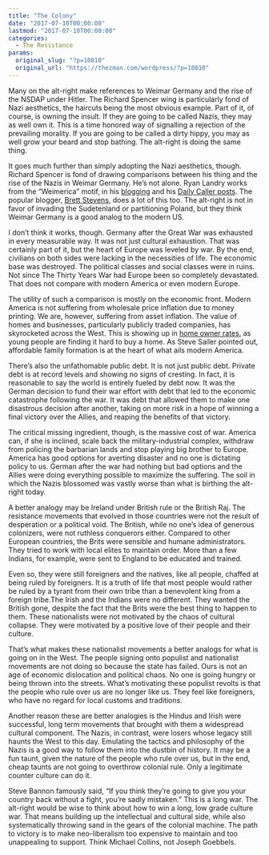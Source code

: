 ```yaml
---
title: "The Colony"
date: "2017-07-10T00:00:00"
lastmod: "2017-07-10T00:00:00"
categories:
  - The Resistance
params:
  original_slug: "?p=10810"
  original_url: "https://thezman.com/wordpress/?p=10810"
---
```


Many on the alt-right make references to Weimar Germany and the rise of
the NSDAP under Hitler. The Richard Spencer wing is particularly fond of
Nazi aesthetics, the haircuts being the most obvious example. Part of
it, of course, is owning the insult. If they are going to be called
Nazis, they may as well own it. This is a time honored way of signalling
a rejection of the prevailing morality. If you are going to be called a
dirty hippy, you may as well grow your beard and stop bathing. The
alt-right is doing the same thing.

It goes much further than simply adopting the Nazi aesthetics, though.
Richard Spencer is fond of drawing comparisons between his thing and the
rise of the Nazis in Weimar Germany. He’s not alone. Ryan Landry works
from the “Weimerica” motif, in his
[blogging](http://www.socialmatter.net/author/ryanlandry/) and his
[Daily Caller
posts](http://dailycaller.com/2017/05/05/welcome-to-weimerica/). The
popular blogger, [Brett Stevens](http://www.amerika.org/), does a lot of
this too. The alt-right is not in favor of invading the Sudetenland or
partitioning Poland, but they think Weimar Germany is a good analog to
the modern US.

I don’t think it works, though. Germany after the Great War was
exhausted in every measurable way. It was not just cultural exhaustion.
That was certainly part of it, but the heart of Europe was leveled by
war. By the end, civilians on both sides were lacking in the necessities
of life. The economic base was destroyed. The political classes and
social classes were in ruins. Not since The Thirty Years War had Europe
been so completely devastated. That does not compare with modern America
or even modern Europe.

The utility of such a comparison is mostly on the economic front. Modern
America is not suffering from wholesale price inflation due to money
printing. We are, however, suffering from asset inflation. The value of
homes and businesses, particularly publicly traded companies, has
skyrocketed across the West. This is showing up in <a
href="https://www.unz.com/isteve/english-homeownership-rate-in-freefall/"
rel="noopener" target="_blank">home owner rates</a>, as young people are
finding it hard to buy a home. As Steve Sailer pointed out, affordable
family formation is at the heart of what ails modern America.

There’s also the unfathomable public debt. It is not just public debt.
Private debt is at record levels and showing no signs of cresting. In
fact, it is reasonable to say the world is entirely fueled by debt now.
It was the German decision to fund their war effort with debt that led
to the economic catastrophe following the war. It was debt that allowed
them to make one disastrous decision after another, taking on more risk
in a hope of winning a final victory over the Allies, and reaping the
benefits of that victory.

The critical missing ingredient, though, is the massive cost of war.
America can, if she is inclined, scale back the military-industrial
complex, withdraw from policing the barbarian lands and stop playing big
brother to Europe. America has good options for averting disaster and no
one is dictating policy to us. German after the war had nothing but bad
options and the Allies were doing everything possible to maximize the
suffering. The soil in which the Nazis blossomed was vastly worse than
what is birthing the alt-right today.

A better analogy may be Ireland under British rule or the British Raj.
The resistance movements that evolved in those countries were not the
result of desperation or a political void. The British, while no one’s
idea of generous colonizers, were not ruthless conquerors either.
Compared to other European countries, the Brits were sensible and humane
administrators. They tried to work with local elites to maintain order.
More than a few Indians, for example, were sent to England to be
educated and trained.

Even so, they were still foreigners and the natives, like all people,
chaffed at being ruled by foreigners. It is a truth of life that most
people would rather be ruled by a tyrant from their own tribe than a
benevolent king from a foreign tribe.The Irish and the Indians were no
different. They wanted the British gone, despite the fact that the Brits
were the best thing to happen to them. These nationalists were not
motivated by the chaos of cultural collapse. They were motivated by a
positive love of their people and their culture.

That’s what makes these nationalist movements a better analogs for what
is going on in the West. The people signing onto populist and
nationalist movements are not doing so because the state has failed.
Ours is not an age of economic dislocation and political chaos. No one
is going hungry or being thrown into the streets. What’s motivating
these populist revolts is that the people who rule over us are no longer
like us. They feel like foreigners, who have no regard for local customs
and traditions.

Another reason these are better analogies is the Hindus and Irish were
successful, long term movements that brought with them a widespread
cultural component. The Nazis, in contrast, were losers whose legacy
still haunts the West to this day. Emulating the tactics and philosophy
of the Nazis is a good way to follow them into the dustbin of history.
It may be a fun taunt, given the nature of the people who rule over us,
but in the end, cheap taunts are not going to overthrow colonial rule.
Only a legitimate counter culture can do it.

Steve Bannon famously said, “If you think they’re going to give you your
country back without a fight, you’re sadly mistaken.” This is a long
war. The alt-right would be wise to think about how to win a long, low
grade culture war. That means building up the intellectual and cultural
side, while also systematically throwing sand in the gears of the
colonial machine. The path to victory is to make neo-liberalism too
expensive to maintain and too unappealing to support. Think Michael
Collins, not Joseph Goebbels.
